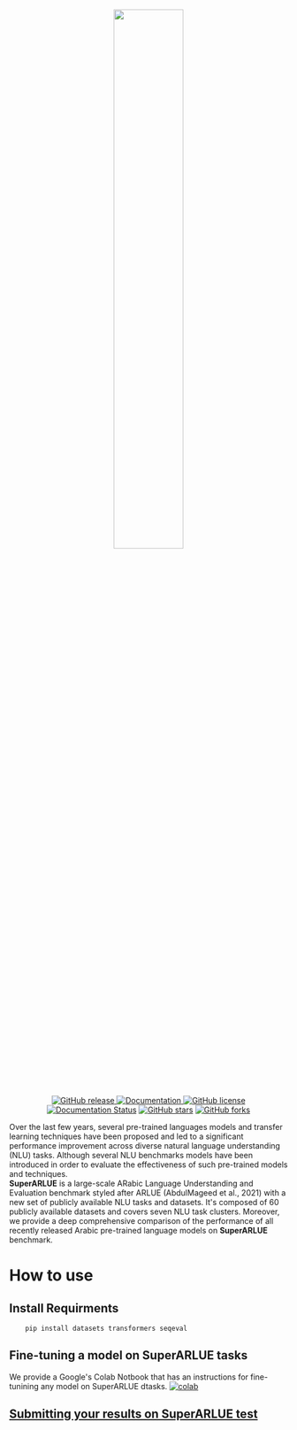 <p align="center">
    <br>
    <img src="https://orca.dlnlp.ai/assets/orca_logo.png" width="50%"/>
    <br>
<p>

<p align="center">
<a href="https://github.com/UBC-NLP/superarlue/releases">
        <img alt="GitHub release" src="https://img.shields.io/github/release/UBC-NLP/superarlue.svg">
    </a>

<a href="https://superarlue.dlnlp.ai/">
        <img alt="Documentation" src="https://img.shields.io/website.svg?down_color=red&down_message=offline&up_message=online&url=https://superarlue.dlnlp.ai">
    </a>
<a href="https://github.com/UBC-NLP/superarlue/blob/main/LICENSE"><img alt="GitHub license" src="https://img.shields.io/github/license/UBC-NLP/superarlue?logoColor=blue"></a>
<a href='https://superarlue.readthedocs.io/en/latest/?badge=latest'><img src='https://readthedocs.org/projects/superarlue/badge/?version=latest' alt='Documentation Status' /></a>
<a href="https://github.com/UBC-NLP/superarlue/stargazers"><img alt="GitHub stars" src="https://img.shields.io/github/stars/UBC-NLP/superarlue"></a>
<a href="https://github.com/UBC-NLP/superarlue/network"><img alt="GitHub forks" src="https://img.shields.io/github/forks/UBC-NLP/superarlue"></a>

</p>
 
<p>Over the last few years, several pre-trained languages models and transfer learning techniques have been proposed and led to a significant performance improvement across diverse natural language understanding (NLU) tasks. Although several NLU benchmarks models have been introduced in order to evaluate the effectiveness of such pre-trained models and techniques. <br>
<b>SuperARLUE</b> is a large-scale ARabic Language Understanding and Evaluation benchmark styled after ARLUE (AbdulMageed et al., 2021) with a new set of publicly available NLU tasks and datasets. It's composed of 60 publicly available datasets and covers seven NLU task clusters. Moreover, we provide a deep comprehensive comparison of the performance of all recently released Arabic pre-trained language models on <b>SuperARLUE</b>  benchmark. </p>
  
# How to use

## Install Requirments
```shell
    pip install datasets transformers seqeval
```
## Fine-tuning a model on SuperARLUE tasks
We provide a Google's Colab Notbook that has an instructions for fine-tunining any model on SuperARLUE dtasks. <a href="https://colab.research.google.com/github/UBC-NLP/superarlue/blob/main/Fine_tuning_on_SuperARLUE.ipynb.ipynb"><img alt="colab" src="https://colab.research.google.com/assets/colab-badge.svg">

## Submitting your results on SuperARLUE test 
